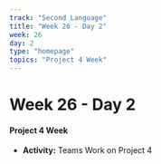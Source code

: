 ```yaml
---
track: "Second Language"
title: "Week 26 - Day 2"
week: 26
day: 2
type: "homepage"
topics: "Project 4 Week"
---
```



# Week 26 - Day 2

#### Project 4 Week
- **Activity:** Teams Work on Project 4

